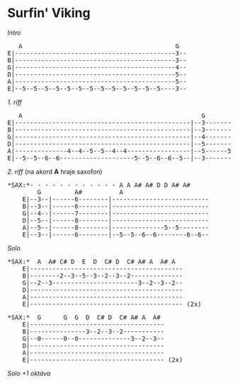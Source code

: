 # Surfin' Viking

*Intro*
<pre>
   A                                         G
E|-------------------------------------------3--
B|-------------------------------------------3--
G|-------------------------------------------4--
D|-------------------------------------------5--
A|-------------------------------------------5--
E|--5--5--5--5--5--5--5--5--5--5--5--5--5----3--
</pre>


*1. riff*
<pre>
   A                                                G
E|-----------------------------------------------|--3---------------------------
B|-----------------------------------------------|--3---------------------------
G|-----------------------------------------------|--4---------------------------
D|-----------------------------------------------|--5---------------------------
A|--------------4--4--5--5--4--4-----------------|--5------5--5--5--4--4--4--4--
E|--5--5--6--6--------------------5--5--6--6--5--|--3---------------------------
</pre>


*2. riff*
(na akord **A** hraje saxofon)

<pre>
*SAX:*- - - - - - - - - - - - A A A# A# D D A# A#
    	G         A#          A
	E|--3--|------6--------|--------------------------
	B|--3--|------6--------|--------------------------
	G|--4--|------7--------|--------------------------
	D|--5--|------8--------|--------------------------
	A|--5--|------8--------|--------------5--5--------
	E|--3--|------6--------|--5--5--6--6--------6--6--
</pre>

*Solo*
<pre>
*SAX:*  A  A# C# D  E  D  C# D  C# A# A  A# A   
	E|-----------------------------------------
	B|--------2--3--5--3--2--3--2--------------
	G|--2--3-----------------------3--2--3--2--
	D|-----------------------------------------
	A|-----------------------------------------
	E|----------------------------------------- (2x)
</pre>

<pre>
*SAX:*  G      G  G  D  C# D  C# A# A  A#   
	E|------------------------------------
	B|---------------3--2--3--2-----------
	G|--0------0--0--------------3--2--3--
	D|------------------------------------
	A|------------------------------------
	E|------------------------------------ (2x)
</pre>

*Solo +1 oktáva*
